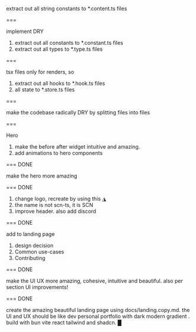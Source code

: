 extract out all string constants to *.content.ts files

===

implement DRY

1. extract out all constants to *.constant.ts files
2. extract out all types to *.type.ts files

===

tsx files only for renders, so

1. extract out all hooks to *.hook.ts files
2. all state to *.store.ts files

===

make the codebase radically DRY by splitting files into files

===

Hero

1. make the before after widget intuitive and amazing.
2. add animations to hero components

=== DONE

make the hero more amazing

=== DONE

1. change logo, recreate by using this ◮
2. the name is not scn-ts, it is SCN
3. improve header. also add discord

=== DONE

add to landing page

1. design decision
2. Common use-cases
3. Contributing

=== DONE

make the UI UX more amazing, cohesive, intuitive and beautiful. also per section UI improvements!

=== DONE

create the amazing beautiful landing page using docs/landing.copy.md. the UI and UX should be like dev personal portfolio with dark modern gradient . build with bun vite react tailwind and shadcn. █
